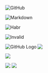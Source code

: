 ![GitHub](https://habrastorage.org/web/dcd/2e2/016/dcd2e201667847a1932eab96b60c0086.jpg)

![Markdown](https://habrastorage.org/web/4bf/3c9/eaf/4bf3c9eaffe447ccb472240698033d3f.png)

![Habr](https://habrastorage.org/webt/cf/ei/1k/cfei1ka04yu5e021ovuhsrlsr-s.png)

![Invalid](https://habrastorage-1.org/not-existed.png)

<img align="left" src="https://habrastorage.org/web/dcd/2e2/016/dcd2e201667847a1932eab96b60c0086.jpg" alt="GitHub Logo" />

<img src="https://habrastorage.org/web/4bf/3c9/eaf/4bf3c9eaffe447ccb472240698033d3f.png"/>

<img src="https://habrastorage.org/webt/cf/ei/1k/cfei1ka04yu5e021ovuhsrlsr-s.png"></img>

<img src="https://habrastorage.org/web/dcd/2e2/016/dcd2e201667847a1932eab96b60c0086.jpg"/>

<img src="https://habrastorage.org/web/4bf/3c9/eaf/4bf3c9eaffe447ccb472240698033d3f.png"/>